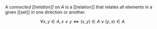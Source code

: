A _connected [[relation]]_ on $A$ is a [[relation]] that relates all elements in a given [[set]] in one direction or another.

$$\forall x,y \in A, x \ne y \iff (x, y) \in A \lor (y, x) \in A$$